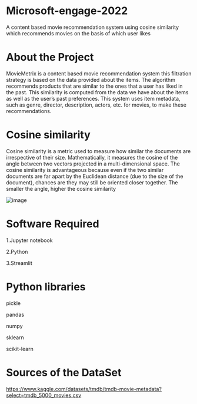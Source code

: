 # Microsoft-engage-2022
A content based movie recommendation system  using cosine similarity which recommends movies on the basis of which user likes

# About the Project
MovieMetrix is a content based movie recommendation system this filtration strategy is based on the data provided about the items. The algorithm recommends products that are similar to the ones that a user has liked in the past. This similarity is computed from the data we have about the items as well as the user’s past preferences.
This system uses item metadata, such as genre, director, description, actors, etc. for movies, to make these recommendations.

# Cosine similarity
Cosine similarity is a metric used to measure how similar the documents are irrespective of their size. Mathematically, it measures the cosine of the angle between two vectors projected in a multi-dimensional space. The cosine similarity is advantageous because even if the two similar documents are far apart by the Euclidean distance (due to the size of the document), chances are they may still be oriented closer together. The smaller the angle, higher the cosine similarity

![image](https://user-images.githubusercontent.com/80450709/170872136-3d6b67bb-774d-4d15-9d42-ff0c772ebd4b.png)

# Software Required
1.Jupyter notebook

2.Python

3.Streamlit

# Python libraries
pickle

pandas

numpy

sklearn

scikit-learn

# Sources of the DataSet
https://www.kaggle.com/datasets/tmdb/tmdb-movie-metadata?select=tmdb_5000_movies.csv






